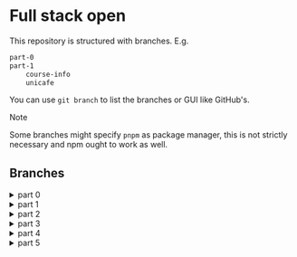 # Full stack open

This repository is structured with branches. E.g.

```sh
part-0
part-1
    course-info
    unicafe
```

You can use `git branch` to list the branches or GUI like GitHub's.

> [!NOTE]
> Some branches might specify `pnpm` as package manager, this is not strictly necessary and npm ought to work as well.

## Branches

<details>
<summary>part 0</summary>

Exercises 0—6:

- https://github.com/jqpe/fullstackopen/tree/part-0

</details>

<details>
<summary>part 1</summary>

Exercises 1—5:

- https://github.com/jqpe/fullstackopen/tree/part-1/course-info

Exercises 6—11:

- https://github.com/jqpe/fullstackopen/tree/part-1/unicafe

Exercises 12—14:

- https://github.com/jqpe/fullstackopen/tree/part-1/anecdotes
</details>

<details>
<summary>part 2</summary>
Exercises 1—5:

- https://github.com/jqpe/fullstackopen/tree/part-2/course-info

Exercises 6—17:

- https://github.com/jqpe/fullstackopen/tree/part-2/phonebook

Exercises 18—20:

- https://github.com/jqpe/fullstackopen/tree/part-2/countries
</details>

<details>
<summary>part 3</summary>
Exercises 1—22:

- https://github.com/jqpe/fullstackopen/tree/part-3

</details>

<details>
<summary>part 4</summary>
Exercises 1—23:

- https://github.com/jqpe/fullstackopen/tree/part-4

</details>

<details>
<summary>part 5</summary>

> The commits might look a bit funny as I had to juggle between the branches to add and remove stuff (especially in the e2e section).
> The branches satisfy exercise requirements even though they might have extraneous code not related to those exercises.


Exercises 1—16:

- https://github.com/jqpe/fullstackopen/tree/part-5/frontend

Exercises 17—23:
- https://github.com/jqpe/fullstackopen/tree/part-5/e2e

Misc: 
- https://github.com/jqpe/fullstackopen/tree/part-5/backend


</details>
